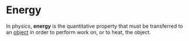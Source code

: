 # Energy

In physics, **energy** is the quantitative property that must be transferred to an [object](physical_object.md) in order to perform work on, or to heat, the object.
